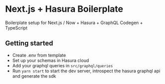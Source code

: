 # Next.js + Hasura Boilerplate

Boilerplate setup for Next.js / Now + Hasura + GraphQL Codegen + TypeScript

## Getting started

- Create .env from template
- Set up your schemas in Hasura cloud
- Add your graphql queries in `src/graphql/queries`
- Run `yarn start` to start the dev server, introspect the hasura graphql api and generate the sdk
